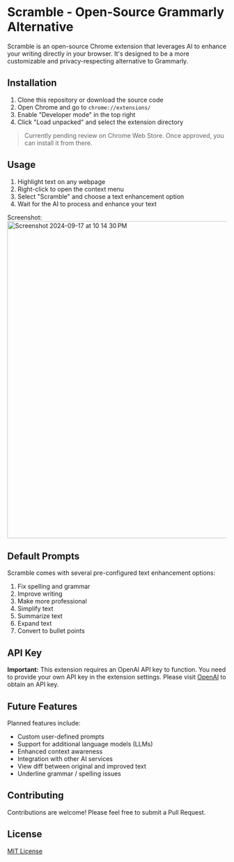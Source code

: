 # Scramble - Open-Source Grammarly Alternative

Scramble is an open-source Chrome extension that leverages AI to enhance your writing directly in your browser. It's designed to be a more customizable and privacy-respecting alternative to Grammarly.

## Installation

1. Clone this repository or download the source code
2. Open Chrome and go to `chrome://extensions/`
3. Enable "Developer mode" in the top right
4. Click "Load unpacked" and select the extension directory

> Currently pending review on Chrome Web Store. Once approved, you can install it from there.

## Usage

1. Highlight text on any webpage
2. Right-click to open the context menu
3. Select "Scramble" and choose a text enhancement option
4. Wait for the AI to process and enhance your text

Screenshot:
<img width="728" alt="Screenshot 2024-09-17 at 10 14 30 PM" src="https://github.com/user-attachments/assets/7a8685e5-94dd-47be-a141-f84bcbf1321f">


## Default Prompts

Scramble comes with several pre-configured text enhancement options:

1. Fix spelling and grammar
2. Improve writing
3. Make more professional
4. Simplify text
5. Summarize text
6. Expand text
7. Convert to bullet points

## API Key

**Important:** This extension requires an OpenAI API key to function. You need to provide your own API key in the extension settings. Please visit [OpenAI](https://openai.com/) to obtain an API key.

## Future Features

Planned features include:

- Custom user-defined prompts
- Support for additional language models (LLMs)
- Enhanced context awareness
- Integration with other AI services
- View diff between original and improved text
- Underline grammar / spelling issues

## Contributing

Contributions are welcome! Please feel free to submit a Pull Request.

## License

[MIT License](LICENSE)

